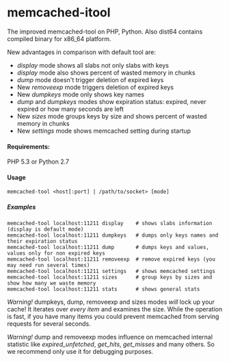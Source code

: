 memcached-itool
===============

The improved memcached-tool on PHP, Python.
Also dist64 contains compiled binary for x86_64 platform.

New advantages in comparison with default tool are:
* *display* mode shows all slabs not only slabs with keys
* *display* mode also shows percent of wasted memory in chunks
* *dump* mode doesn't trigger deletion of expired keys
* New *removeexp* mode triggers deletion of expired keys
* New *dumpkeys* mode only shows key names
* *dump* and *dumpkeys* modes show expiration status: expired, never expired or how many seconds are left
* New *sizes* mode groups keys by size and shows percent of wasted memory in chunks
* New *settings* mode shows memcached setting during startup


#### Requirements:
PHP 5.3 or
Python 2.7

#### Usage
    memcached-tool <host[:port] | /path/to/socket> [mode]

##### Examples
    memcached-tool localhost:11211 display    # shows slabs information (display is default mode)
    memcached-tool localhost:11211 dumpkeys   # dumps only keys names and their expiration status
    memcached-tool localhost:11211 dump       # dumps keys and values, values only for non expired keys
    memcached-tool localhost:11211 removeexp  # remove expired keys (you may need run several times)
    memcached-tool localhost:11211 settings   # shows memcached settings
    memcached-tool localhost:11211 sizes      # group keys by sizes and show how many we waste memory
    memcached-tool localhost:11211 stats      # shows general stats

*Warning!* dumpkeys, dump, removeexp and sizes modes *will* lock up your cache! It iterates over *every item* and examines the size. 
While the operation is fast, if you have many items you could prevent memcached from serving requests for several seconds.

*Warning!* dump and removeexp modes influence on memcached internal statistic like *expired_unfetched*, *get_hits*, *get_misses* and many others.
So we recommend only use it for debugging purposes.